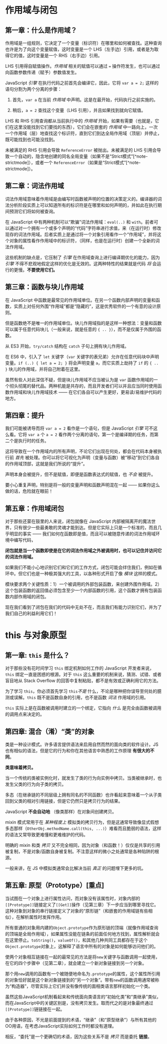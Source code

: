 # 作用域与闭包

## 第一章：什么是作用域？

作用域是一组规则，它决定了一个变量（标识符）在哪里和如何被查找。这种查询也许是为了向这个变量赋值，这时变量是一个 LHS（左手边）引用，或者是为取得它的值，这时变量是一个 RHS（右手边）引用。

LHS 引用得自赋值操作。*作用域* 相关的赋值可以通过 `=` 操作符发生，也可以通过向函数参数传递（赋予）参数值发生。

JavaScript *引擎* 在执行代码之前首先会编译它，因此，它将 `var a = 2;` 这样的语句分割为两个分离的步骤：

1. 首先，`var a` 在当前 *作用域* 中声明。这是在最开始，代码执行之前实施的。

2. 稍后，`a = 2` 查找这个变量（LHS 引用），并且如果找到就向它赋值。

LHS 和 RHS 引用查询都从当前执行中的 *作用域* 开始，如果有需要（也就是，它们在这里没能找到它们要找的东西），它们会在嵌套的 *作用域* 中一路向上，一次一个作用域（层）地查找这个标识符，直到它们到达全局作用域（顶层）并停止，既可能找到也可能没找到。

未被满足的 RHS 引用会导致 `ReferenceError` 被抛出。未被满足的 LHS 引用会导致一个自动的，隐含地创建的同名全局变量（如果不是“Strict模式”[^note-strictmode]），或者一个 `ReferenceError`（如果是“Strict模式”[^note-strictmode]）。

## 第二章：词法作用域

词法作用域意味着作用域是由编写时函数被声明的位置的决策定义的。编译器的词法分析阶段实质上可以知道所有的标识符是在哪里和如何声明的，并如此在执行期间预测它们将如何被查询。

在 JavaScript 中有两种机制可以“欺骗”词法作用域：`eval(..)` 和 `with`。前者可以通过对一个拥有一个或多个声明的“代码”字符串进行求值，来（在运行时）修改现存的词法作用域。后者实质上是通过将一个对象引用看作一个“作用域”，并将这个对象的属性看作作用域中的标识符，（同样，也是在运行时）创建一个全新的词法作用域。

这些机制的缺点是，它压制了 *引擎* 在作用域查询上进行编译期优化的能力，因为 *引擎* 不得不悲观地假定这样的优化是无效的。这两种特性的结果就是代码 *将* 会运行的更慢。**不要使用它们。**

## 第三章：函数与块儿作用域

在 JavaScript 中函数是最常见的作用域单位。在另一个函数内部声明的变量和函数，实质上对任何外围“作用域”都是“隐藏的”，这是优秀软件的一个有意的设计原则。

但是函数绝不是唯一的作用域单位。块儿作用域指的是这样一种想法：变量和函数可以属于任意代码块儿（一般来说，就是任意的 `{ .. }`），而不是仅属于外围的函数。

从 ES3 开始，`try/catch` 结构在 `catch` 子句上拥有块儿作用域。

在 ES6 中，引入了 `let` 关键字（`var` 关键字的表兄弟）允许在任意代码块中声明变量。`if (..) { let a = 2; }` 将会声明变量 `a`，而它实质上劫持了 `if` 的 `{ .. }` 块儿的作用域，并将自己附着在这里。

虽然有些人对此深信不疑，但是块儿作用域不应当被认为是 `var` 函数作用域的一个彻头彻尾的替代品。两种机能是共存的，而且开发者们可以并且应当同时使用函数作用域和块儿作用域技术 —— 在它们各自可以产生更好，更易读/易维护代码的地方。

## 第四章：提升

我们可能被诱导而将 `var a = 2` 看作是一个语句，但是 JavaScript *引擎* 可不这么看。它将 `var a` 个 `a = 2` 看作两个分离的语句，第一个是编译期的任务，而第二个是执行时的任务。

这将导致在一个作用域内的所有声明，不论它们出现在何处，都会在代码本身被执行前 *首先* 被处理。你可以将它可视化为声明（变量与函数）被“移动”到它们各自的作用域顶部，这就是我们所说的“提升”。

声明本身会被提升，但不是赋值，即便是函数表达式的赋值，也 *不会* 被提升。

要小心重复声明，特别是将一般的变量声明和函数声明混在一起 —— 如果你这么做的话，危险就在眼前！

## 第五章：作用域闭包

对于那些还蒙在鼓里的人来说，闭包就像在 JavaScript 内部被隔离开的魔法世界，只有很少一些最勇敢的灵魂才能到达。但是它实际上只是一个标准的，而且几乎明显的事实 —— 我们如何在函数即是值，而且可以被随意传递的词法作用域环境中编写代码，

**闭包就是当一个函数即使是在它的词法作用域之外被调用时，也可以记住并访问它的词法作用域。**

如果我们不能小心地识别它们和它们的工作方式，闭包可能会绊住我们，例如在循环中。但它们也是一种极其强大的工具，以各种形式开启了像 *模块* 这样的模式。

模块要求两个关键性质：1）一个被调用的外部包装函数，来创建外围作用域。2）这个包装函数的返回值必须包含至少一个内部函数的引用，这个函数才拥有包装函数内部作用域的闭包。

现在我们看到了闭包在我们的代码中无处不在，而且我们有能力识别它们，并为了我们自己的利益利用它们！

# this 与对象原型

## 第一章: `this` 是什么？

对于那些没有花时间学习 `this` 绑定机制如何工作的 JavaScript 开发者来说，`this` 绑定一直是困惑的根源。对于 `this` 这么重要的机制来说，猜测、试错、或者盲目地从 Stack Overflow 的回答中复制粘贴，都不是有效或正确利用它的方法。

为了学习 `this`，你必须首先学习 `this`*不是* 什么，不论是哪种把你误导至何处的臆测或误解。`this` 既不是函数自身的引用，也不是函数 *词法* 作用域的引用。

`this` 实际上是在函数被调用时建立的一个绑定，它指向 *什么* 是完全由函数被调用的调用点来决定的。


## 第四章: 混合（淆）“类”的对象

类是一种设计模式。许多语言提供语法来启用自然而然的面向类的软件设计。JS 也有相似的语法，但是它的行为和你在其他语言中熟悉的工作原理 **有很大的不同**。

**类意味着拷贝。**

当一个传统的类被实例化时，就发生了类的行为向实例中拷贝。当类被继承时，也发生父类的行为向子类的拷贝。

多态（在继承链的不同层级上拥有同名的不同函数）也许看起来意味着一个从子类回到父类的相对引用链接，但是它仍然只是拷贝行为的结果。

JavaScript **不会自动地** （像类那样）在对象间创建拷贝。

mixin 模式常用于在 *某种程度上* 模拟类的拷贝行为，但是这通常导致像显式假想多态那样（`OtherObj.methodName.call(this, ...)`）难看而且脆弱的语法，这样的语法又常导致更难懂和更难维护的代码。

明确的 mixin 和类 *拷贝* 又不完全相同，因为对象（和函数！）仅仅是共享的引用被复制，不是对象/函数自身被复制。不注意这样的微小之处通常是各种陷阱的根源。

一般来讲，在 JS 中模拟类通常会比解决当前 *真正* 的问题埋下更多的坑。

## 第五章: 原型（Prototype）[重点]

当试图在一个对象上进行属性访问，而对象没有该属性时，对象内部的`[[Prototype]]`链接定义了`[[Get]]`操作（见第三章）下一步应当到哪里寻找它。这种对象到对象的串行链接定义了对象的“原形链”（和嵌套的作用域链有些相似），在解析属性时发挥作用。

所有普通的对象用内建的`Object.prototype`作为原形链的顶端（就像作用域查询的顶端是全局作用域），如果属性没能在链条的前面任何地方找到，属性解析就会在这里停止。`toString()`，`valueOf()`，和其他几种共同工具都存在于这个`Object.prototype`对象上，这解释了语言中所有的对象是如何能够访问他们的。

使两个对象相互链接在一起的最常见的方法是将`new`关键字与函数调用一起使用，在它的四个步骤中（见第二章），就会建立一个新对象链接到另一个对象。

那个用`new`调用的函数有一个被随便地命名为`.prototype`的属性，这个属性所引用的对象恰好就是这个新对象链接到的“另一个对象”。带有`new`的函数调用通常被称为“构造器”，尽管实际上它们并没有像传统的面相类语言那样初始化一个类。

虽然这些JavaScript机制看起来和传统面向类语言的“初始化类”和“类继承”类似，而在JavaScript中的关键区别是，没有拷贝发生。取而代之的是对象最终通过`[[Prototype]]`链链接在一起。

由于各种原因，不光是前面提到的术语，“继承”（和“原型继承”）与所有其他的OO用语，在考虑JavaScript实际如何工作时都没有道理。

相反，“委托”是一个更确切的术语，因为这些关系不是 *拷贝* 而是委托 **链接**。

